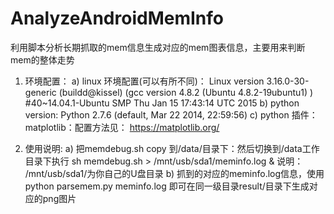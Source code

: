 # AnalyzeAndroidMemInfo
利用脚本分析长期抓取的mem信息生成对应的mem图表信息，主要用来判断mem的整体走势

1. 环境配置：
   a) linux 环境配置(可以有所不同)：
   Linux version 3.16.0-30-generic (buildd@kissel) (gcc version 4.8.2 (Ubuntu 4.8.2-19ubuntu1) ) #40~14.04.1-Ubuntu SMP Thu Jan 15 17:43:14 UTC 2015
   b) python version:
   	  Python 2.7.6 (default, Mar 22 2014, 22:59:56)
   c) python 插件： matplotlib：配置方法见： https://matplotlib.org/ 

2. 使用说明:
   a) 把memdebug.sh copy 到/data/目录下：然后切换到/data工作目录下执行
   sh memdebug.sh > /mnt/usb/sda1/meminfo.log & 
   	  说明： /mnt/usb/sda1/为你自己的U盘目录
   b) 抓到的对应的meminfo.log信息，使用python parsemem.py meminfo.log 即可在同一级目录result/目录下生成对应的png图片


